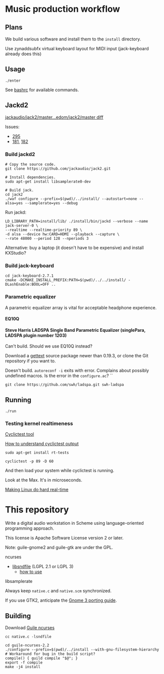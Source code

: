 # Music production workflow

## Plans

We build various software and install them to the `install` directory.

Use zynaddsubfx virtual keyboard layout for MIDI input
(jack-keyboard already does this)

## Usage

```
./enter
```

See [bashrc](bashrc) for available commands.

## Jackd2

[jackaudio/jack2/master...edom/jack2/master diff](https://github.com/jackaudio/jack2/compare/master...edom:master)

Issues:

- [295](https://github.com/jackaudio/jack2/issues/295)
- [181](https://github.com/jackaudio/jack2/issues/181), [182](https://github.com/jackaudio/jack2/pull/182)

### Build jackd2

```
# Copy the source code.
git clone https://github.com/jackaudio/jack2.git

# Install dependencies.
sudo apt-get install libsamplerate0-dev

# Build jack.
cd jack2
./waf configure --prefix=$(pwd)/../install/ --autostart=none --alsa=yes --samplerate=yes --debug
```

Run jackd:

```
LD_LIBRARY_PATH=install/lib/ ./install/bin/jackd --verbose --name jack-server-0 \
--realtime --realtime-priority 89 \
-d alsa --device hw:CARD=HDMI --playback --capture \
--rate 48000 --period 128 --nperiods 3
```

Alternative: buy a laptop (it doesn't have to be expensive) and install KXStudio?

### Build jack-keyboard

```
cd jack-keyboard-2.7.1
cmake -DCMAKE_INSTALL_PREFIX:PATH=$(pwd)/../../install/ -DLashEnable:BOOL=OFF ..
```

### Parametric equalizer

A parametric equalizer array is vital for acceptable headphone experience.

#### EQ10Q

#### Steve Harris LADSPA Single Band Parametric Equalizer (singlePara, LADSPA plugin number 1203)

Can't build.
Should we use EQ10Q instead?

Download a [gettext](https://www.gnu.org/software/gettext/) source package newer than 0.19.3,
or clone the Git repository if you want to.

Doesn't build.
`autoreconf -i` exits with error.
Complains about possibly undefined macros.
Is the error in the `configure.ac`?
``

```
git clone https://github.com/swh/ladspa.git swh-ladspa
```

## Running

```
./run
```

### Testing kernel realtimeness

[Cyclictest tool](https://wiki.linuxfoundation.org/realtime/documentation/howto/tools/cyclictest)

[How to understand cyclictest output](http://events.linuxfoundation.jp/sites/events/files/slides/cyclictest.pdf)

```
sudo apt-get install rt-tests

cyclictest -p 89 -D 60
```

And then load your system while cyclictest is running.

Look at the Max. It's in microseconds.

[Making Linux do hard real-time](https://www.slideshare.net/jserv/realtime-linux)

# This repository

Write a digital audio workstation in Scheme using language-oriented programming approach.

This license is Apache Software License version 2 or later.

Note: guile-gnome2 and guile-gtk are under the GPL.

ncurses

- [libsndfile](http://www.mega-nerd.com/libsndfile/) (LGPL 2.1 or LGPL 3)
    - [how to use](http://www.mega-nerd.com/libsndfile/api.html)

libsamplerate

Always keep `native.c` and `native.scm` synchronized.

If you use GTK2,
anticipate the [Gnome 3 porting guide](https://developer.gnome.org/Gnome3PortingGuide/).

## Building

Download [Guile ncurses](https://www.gnu.org/software/guile-ncurses/)

```
cc native.c -lsndfile
```

```
cd guile-ncurses-2.2
./configure --prefix=$(pwd)/../install --with-gnu-filesystem-hierarchy
# Workaround for bug in the build script?
compile() { guild compile "$@"; }
export -f compile
make -j4 install
```
